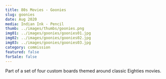 ```yaml
---
title: 80s Movies - Goonies
slug: goonies
date: Aug 2020
media: Indian Ink - Pencil
thumb: ../images/thumbs/goonies.png
img01: ../images/goonies/goonies01.jpg
img02: ../images/goonies/goonies02.jpg
img03: ../images/goonies/goonies03.jpg
category: commission
featured: false
forSale: false
---
```


Part of a set of four custom boards themed around classic Eighties movies.